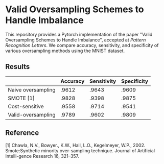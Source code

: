 # Valid Oversampling Schemes to Handle Imbalance

This repository provides a Pytorch implementation of the paper "Valid Oversampling Schemes to Handle Imbalance", accepted at *Pattern Recognition Letters*. We compare accuracy, sensitivity, and specificity of various oversampling methods using the MNIST dataset.


## Results

|                    	| Accuracy 	| Sensitivity 	| Specificity 	|
|--------------------	|----------	|-------------	|-------------	|
| Naive oversampling 	| .9612    	| .9643       	| .9609       	|
| SMOTE [1]          	| .9828    	| .9398       	| .9875       	|
| Cost-sensitive     	| .9558    	| .9714       	| .9541       	|
| Valid-oversampling 	| .9789    	| .9602       	| .9809       	|


## Reference

[1] Chawla,  N.V.,  Bowyer.,  K.W.,  Hall,  L.O.,  Kegelmeyer,  W.P.,  2002.   Smote:Synthetic  minority  over-sampling  technique.   Journal  of  Artificial  Intelli-gence Research 16, 321–357.



